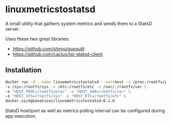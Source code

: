 # linuxmetricstostatsd

A small utility that gathers system metrics and sends them to a StatsD server. 

Uses these two great libraries:

- https://github.com/shirou/gopsutil
- https://github.com/cactus/go-statsd-client

## Installation

```bash
docker run -d --name linuxmetricstostatsd --net=host -v /proc:/rootfs/proc \
-v /sys:/rootfs/sys -v /etc:/rootfs/etc -v /var/:/rootfs/var \
-e "HOST_PROC=/rootfs/proc" -e "HOST_VAR=/rootfs/var" \
-e "HOST_SYS=/rootfs/sys" -e "HOST_ETC=/rootfs/etc" \
docker.io/dgkanatsios/linuxmetricstostatsd:0.1.0
```

StatsD host/port as well as metrics polling interval can be configured during app execution.

